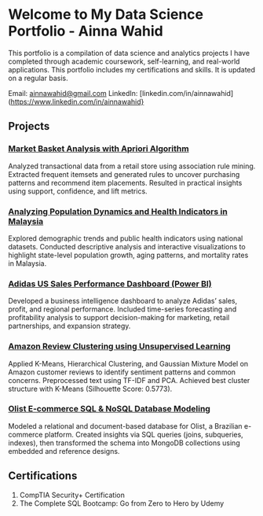 # Welcome to My Data Science Portfolio - Ainna Wahid
This portfolio is a compilation of data science and analytics projects I have completed through academic coursework, self-learning, and real-world applications. This portfolio includes my certifications and skills. It is updated on a regular basis.

Email: [ainnawahid@gmail.com](mailto:ainnawahid@gmail.com)
LinkedIn: [linkedin.com/in/ainnawahid](https://www.linkedin.com/in/ainnawahid}

## Projects
### [Market Basket Analysis with Apriori Algorithm](https://github.com/ainnawahid/Graduate-Projects/tree/main/Market%20Basket%20Analysis)
Analyzed transactional data from a retail store using association rule mining. Extracted frequent itemsets and generated rules to uncover purchasing patterns and recommend item placements. Resulted in practical insights using support, confidence, and lift metrics.

### [Analyzing Population Dynamics and Health Indicators in Malaysia](https://github.com/ainnawahid/Graduate-Projects/tree/main/Population%20Health)
Explored demographic trends and public health indicators using national datasets. Conducted descriptive analysis and interactive visualizations to highlight state-level population growth, aging patterns, and mortality rates in Malaysia.

### [Adidas US Sales Performance Dashboard (Power BI)](https://github.com/ainnawahid/Graduate-Projects/tree/main/Adidas)
Developed a business intelligence dashboard to analyze Adidas’ sales, profit, and regional performance. Included time-series forecasting and profitability analysis to support decision-making for marketing, retail partnerships, and expansion strategy.

### [Amazon Review Clustering using Unsupervised Learning](https://github.com/ainnawahid/Graduate-Projects/tree/main/Customer%20Review%20Clustering)
Applied K-Means, Hierarchical Clustering, and Gaussian Mixture Model on Amazon customer reviews to identify sentiment patterns and common concerns. Preprocessed text using TF-IDF and PCA. Achieved best cluster structure with K-Means (Silhouette Score: 0.5773).

### [Olist E-commerce SQL & NoSQL Database Modeling](https://github.com/ainnawahid/Graduate-Projects/blob/main/SQL/ECommerce%20Data%20Modeling%20(SQL%20vs%20NoSQL).pdf)
Modeled a relational and document-based database for Olist, a Brazilian e-commerce platform. Created insights via SQL queries (joins, subqueries, indexes), then transformed the schema into MongoDB collections using embedded and reference designs.

## Certifications
1. CompTIA Security+ Certification
2. The Complete SQL Bootcamp: Go from Zero to Hero by Udemy

